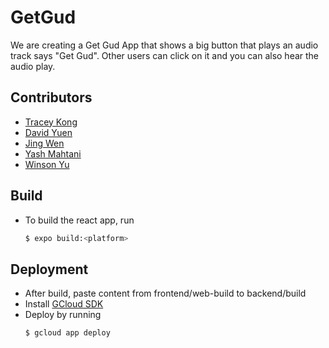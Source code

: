 # GetGud

We are creating a Get Gud App that shows a big button that plays an audio track says "Get Gud".
Other users can click on it and you can also hear the audio play.

## Contributors

- [Tracey Kong](https://github.com/TraceyKong)
- [David Yuen](https://github.com/davidy9000)
- [Jing Wen](https://github.com/)
- [Yash Mahtani](https://github.com/gasperjw1)
- [Winson Yu](https://github.com/winson65)

## Build

- To build the react app, run 
    ```sh
    $ expo build:<platform>
    ```

## Deployment

- After build, paste content from frontend/web-build to backend/build
- Install [GCloud SDK](https://cloud.google.com/sdk/docs/install)
- Deploy by running
    ```sh
    $ gcloud app deploy
    ```
